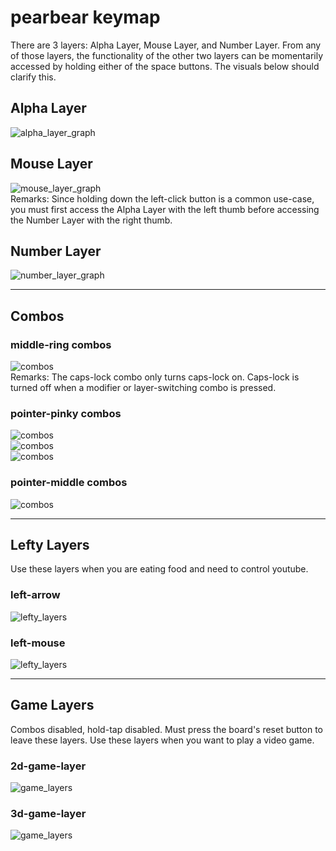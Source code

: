 # pearbear keymap

There are 3 layers: Alpha Layer, Mouse Layer, and Number Layer. From any of those layers, the functionality of the other two layers can be momentarily accessed by holding either of the space buttons. The visuals below should clarify this.   

## Alpha Layer
![alpha_layer_graph](pics/alpha_graph.png)  

## Mouse Layer
![mouse_layer_graph](pics/mouse_graph.png)  
Remarks: Since holding down the left-click button is a common use-case, you must first access the Alpha Layer with the left thumb before accessing the Number Layer with the right thumb.  

## Number Layer
![number_layer_graph](pics/number_graph.png)  

---  

## Combos  

### middle-ring combos
![combos](pics/combos_middle_ring.png)  
Remarks: The caps-lock combo only turns caps-lock on. Caps-lock is turned off when a modifier or layer-switching combo is pressed.   

### pointer-pinky combos
![combos](pics/combos_pointer_pinky_1.png)  
![combos](pics/combos_pointer_pinky_2.png)  
![combos](pics/combos_pointer_pinky_3.png)  

### pointer-middle combos
![combos](pics/combos_pointer_middle.png)  

---  

## Lefty Layers   
Use these layers when you are eating food and need to control youtube.

### left-arrow
![lefty_layers](pics/left_arrow.png)

### left-mouse
![lefty_layers](pics/left_mouse.png)   

---  

## Game Layers   
Combos disabled, hold-tap disabled. Must press the board's reset button to leave these layers. Use these layers when you want to play a video game.

### 2d-game-layer
![game_layers](pics/game_2d.png)  

### 3d-game-layer
![game_layers](pics/game_3d.png)  
